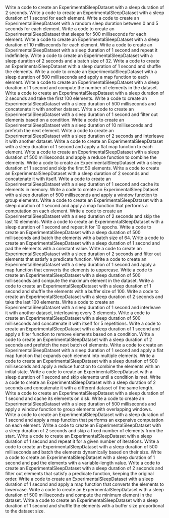 Write a code to create an ExperimentalSleepDataset with a sleep duration of 2 seconds.
Write a code to create an ExperimentalSleepDataset with a sleep duration of 1 second for each element.
Write a code to create an ExperimentalSleepDataset with a random sleep duration between 0 and 5 seconds for each element.
Write a code to create an ExperimentalSleepDataset that sleeps for 500 milliseconds for each element.
Write a code to create an ExperimentalSleepDataset with a sleep duration of 10 milliseconds for each element.
Write a code to create an ExperimentalSleepDataset with a sleep duration of 1 second and repeat it indefinitely.
Write a code to create an ExperimentalSleepDataset with a sleep duration of 2 seconds and a batch size of 32.
Write a code to create an ExperimentalSleepDataset with a sleep duration of 1 second and shuffle the elements.
Write a code to create an ExperimentalSleepDataset with a sleep duration of 500 milliseconds and apply a map function to each element.
Write a code to create an ExperimentalSleepDataset with a sleep duration of 1 second and compute the number of elements in the dataset.
Write a code to create an ExperimentalSleepDataset with a sleep duration of 2 seconds and take the first 100 elements.
Write a code to create an ExperimentalSleepDataset with a sleep duration of 500 milliseconds and concatenate it with another dataset.
Write a code to create an ExperimentalSleepDataset with a sleep duration of 1 second and filter out elements based on a condition.
Write a code to create an ExperimentalSleepDataset with a sleep duration of 10 milliseconds and prefetch the next element.
Write a code to create an ExperimentalSleepDataset with a sleep duration of 2 seconds and interleave it with another dataset.
Write a code to create an ExperimentalSleepDataset with a sleep duration of 1 second and apply a flat map function to each element.
Write a code to create an ExperimentalSleepDataset with a sleep duration of 500 milliseconds and apply a reduce function to combine the elements.
Write a code to create an ExperimentalSleepDataset with a sleep duration of 1 second and skip the first 50 elements.
Write a code to create an ExperimentalSleepDataset with a sleep duration of 2 seconds and concatenate it with itself.
Write a code to create an ExperimentalSleepDataset with a sleep duration of 1 second and cache its elements in memory.
Write a code to create an ExperimentalSleepDataset with a sleep duration of 500 milliseconds and apply a window function to group elements.
Write a code to create an ExperimentalSleepDataset with a sleep duration of 1 second and apply a map function that performs a computation on each element.
Write a code to create an ExperimentalSleepDataset with a sleep duration of 2 seconds and skip the last 10 elements.
Write a code to create an ExperimentalSleepDataset with a sleep duration of 1 second and repeat it for 10 epochs.
Write a code to create an ExperimentalSleepDataset with a sleep duration of 500 milliseconds and batch the elements with a batch size of 64.
Write a code to create an ExperimentalSleepDataset with a sleep duration of 1 second and pad the elements with a constant value.
Write a code to create an ExperimentalSleepDataset with a sleep duration of 2 seconds and filter out elements that satisfy a predicate function.
Write a code to create an ExperimentalSleepDataset with a sleep duration of 1 second and apply a map function that converts the elements to uppercase.
Write a code to create an ExperimentalSleepDataset with a sleep duration of 500 milliseconds and compute the maximum element in the dataset.
Write a code to create an ExperimentalSleepDataset with a sleep duration of 1 second and shuffle the elements with a buffer size of 100.
Write a code to create an ExperimentalSleepDataset with a sleep duration of 2 seconds and take the last 100 elements.
Write a code to create an ExperimentalSleepDataset with a sleep duration of 1 second and interleave it with another dataset, interleaving every 3 elements.
Write a code to create an ExperimentalSleepDataset with a sleep duration of 500 milliseconds and concatenate it with itself for 5 repetitions.
Write a code to create an ExperimentalSleepDataset with a sleep duration of 1 second and apply a filter function to remove elements based on a condition.
Write a code to create an ExperimentalSleepDataset with a sleep duration of 2 seconds and prefetch the next batch of elements.
Write a code to create an ExperimentalSleepDataset with a sleep duration of 1 second and apply a flat map function that expands each element into multiple elements.
Write a code to create an ExperimentalSleepDataset with a sleep duration of 500 milliseconds and apply a reduce function to combine the elements with an initial state.
Write a code to create an ExperimentalSleepDataset with a sleep duration of 1 second and skip elements until a condition is met.
Write a code to create an ExperimentalSleepDataset with a sleep duration of 2 seconds and concatenate it with a different dataset of the same length.
Write a code to create an ExperimentalSleepDataset with a sleep duration of 1 second and cache its elements on disk.
Write a code to create an ExperimentalSleepDataset with a sleep duration of 500 milliseconds and apply a window function to group elements with overlapping windows.
Write a code to create an ExperimentalSleepDataset with a sleep duration of 1 second and apply a map function that performs an expensive computation on each element.
Write a code to create an ExperimentalSleepDataset with a sleep duration of 2 seconds and skip a fixed number of elements from the start.
Write a code to create an ExperimentalSleepDataset with a sleep duration of 1 second and repeat it for a given number of iterations.
Write a code to create an ExperimentalSleepDataset with a sleep duration of 500 milliseconds and batch the elements dynamically based on their size.
Write a code to create an ExperimentalSleepDataset with a sleep duration of 1 second and pad the elements with a variable-length value.
Write a code to create an ExperimentalSleepDataset with a sleep duration of 2 seconds and filter out elements that satisfy a predicate function, keeping the original order.
Write a code to create an ExperimentalSleepDataset with a sleep duration of 1 second and apply a map function that converts the elements to lowercase.
Write a code to create an ExperimentalSleepDataset with a sleep duration of 500 milliseconds and compute the minimum element in the dataset.
Write a code to create an ExperimentalSleepDataset with a sleep duration of 1 second and shuffle the elements with a buffer size proportional to the dataset size.